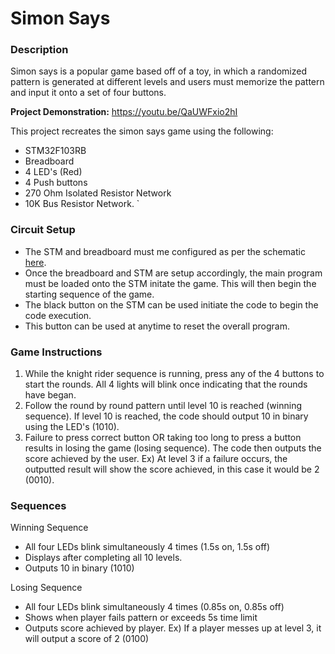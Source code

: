# Simon Says
### Description
Simon says is a popular game based off of a toy, in which a randomized pattern is generated at different levels and users must memorize the pattern and input it onto a set of four buttons.

<b>Project Demonstration:</b> https://youtu.be/QaUWFxio2hI

This project recreates the simon says game using the following: 
- STM32F103RB
- Breadboard
- 4 LED's (Red)
- 4 Push buttons
- 270 Ohm Isolated Resistor Network
- 10K Bus Resistor Network.   `

### Circuit Setup
- The STM and breadboard must me configured as per the schematic [here](SimonSaysSchematic.pdf).
- Once the breadboard and STM are setup accordingly, the main program must be loaded onto the STM initate the game. This will then begin the starting sequence of the game.
- The black button on the STM can be used initiate the code to begin the code execution.
- This button can be used at anytime to reset the overall program.


### Game Instructions
1) While the knight rider sequence is running, press any of the 4 buttons to start the rounds. All 4 lights will blink once indicating that the rounds have began.
2) Follow the round by round pattern until level 10 is reached (winning sequence). If level 10 is reached, the code should output 10 in binary using the LED's (1010).
3) Failure to press correct button OR taking too long to press a button results in losing the game (losing sequence). The code then outputs the score achieved by the user. Ex) At level 3 if a failure occurs, the outputted result will show the score achieved, in this case it would be 2 (0010).

### Sequences
Winning Sequence
- All four LEDs blink simultaneously 4 times (1.5s on, 1.5s off)
- Displays after completing all 10 levels.
- Outputs 10 in binary (1010)

Losing Sequence 
- All four LEDs blink simultaneously 4 times (0.85s on, 0.85s off)
- Shows when player fails pattern or exceeds 5s time limit
- Outputs score achieved by player. Ex) If a player messes up at level 3, it will output a score of 2 (0100)